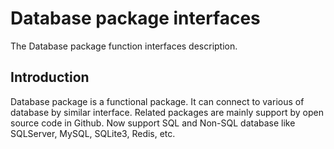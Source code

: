 # Database package interfaces
The Database package function interfaces description.

## Introduction
Database package is a functional package. It can connect to various of database by similar interface. Related packages are mainly support by open source code in Github. Now support SQL and Non-SQL database like SQLServer, MySQL, SQLite3, Redis, etc.
